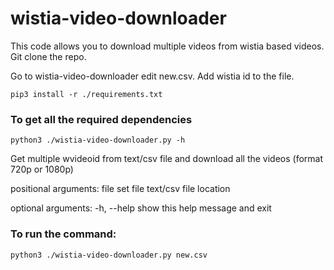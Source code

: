 # wistia-video-downloader

This code allows you to download multiple videos from wistia based videos. 
Git clone the repo. 

Go to wistia-video-downloader edit new.csv.
Add wistia id to the file.

```pip3 install -r ./requirements.txt```

### To get all the required dependencies

```python3 ./wistia-video-downloader.py -h```

Get multiple wvideoid from text/csv file and download all the videos (format
720p or 1080p)

positional arguments:
  file        set file text/csv file location

optional arguments:
  -h, --help  show this help message and exit

### To run the command:

```python3 ./wistia-video-downloader.py new.csv```
